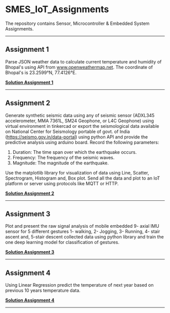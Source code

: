 # SMES_IoT_Assignments
The repository contains Sensor, Microcontroller &amp; Embedded System Assignments.
<hr>

## Assignment 1

Parse JSON weather data to calculate current temperature and humidity of Bhopal's using API from www.openweathermap.net. The coordinate of Bhopal's is 23.2599°N, 77.4126°E.

**<a href="https://colab.research.google.com/drive/1sVjgRN3JvJK2p4f3ENl6Xwme81EfGOj5?usp=sharing">Solution Assignment 1</a>**
<hr>

## Assignment 2

Generate synthetic seismic data using any of seismic sensor (ADXL345 accelerometer, MMA 7361L, SM24 Geophone, or L4C Geophone) using virtual environment in tinkercad or export the seismological data available on National Center for Seismology portable of govt. of India (https://seismo.gov.in/data-portal) using python API and provide the predictive analysis using arduino board. Record the following parameters:
1) Duration: The time span over which the earthquake occurs.
2) Frequency: The frequency of the seismic waves.
3) Magnitude: The magnitude of the earthquake.

Use the matplotlib library for visualization of data using Line, Scatter, Spectrogram, Histogram and, Box plot. Send all the data and plot to an IoT platform or server using protocols like MQTT or HTTP.

**<a href="https://colab.research.google.com/drive/1bBW3GKauXpzGppDNvdjKhfmZgjLu0AYW?usp=sharing">Solution Assignment 2</a>**
<hr>

## Assignment 3

Plot and present the raw signal analysis of mobile embedded 9- axial IMU sensor for 5 different gestures 1- walking, 2- Jogging, 3- Running, 4- stair ascent and, 5-stair descent collected data using python library and train the one deep learning model for classification of gestures.

**<a href="https://colab.research.google.com/drive/1eL40p78MUKphQQxYJGMnz0NNgPVoYHbW?usp=sharing">Solution Assignment 3</a>**
<hr>

## Assignment 4

Using Linear Regression predict the temperature of next year based on previous 10 years temperature data.

**<a href="https://colab.research.google.com/drive/1jQLYeJdzJleZqoAg60CfBzRhLV8ky_d1?usp=sharing">Solution Assignment 4</a>**
<hr>
